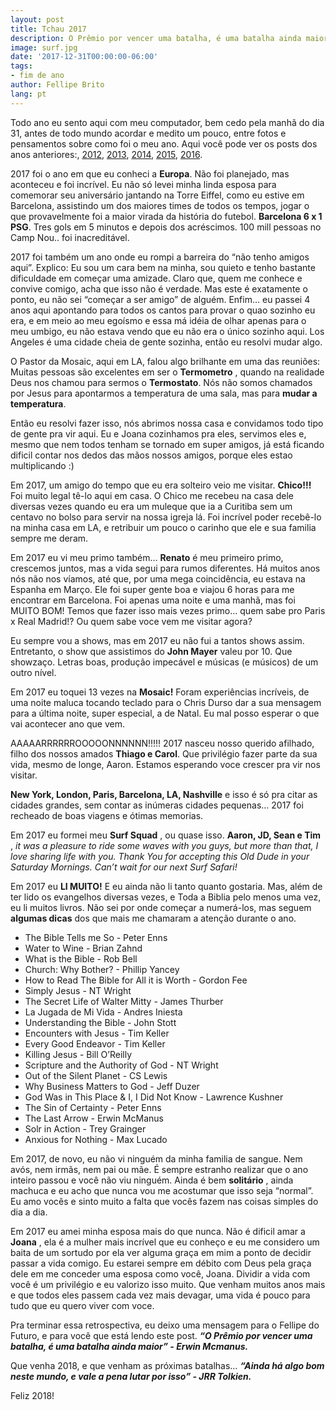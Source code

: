 ```yaml
---
layout: post
title: Tchau 2017
description: O Prêmio por vencer uma batalha, é uma batalha ainda maior
image: surf.jpg
date: '2017-12-31T00:00:00-06:00'
tags:
- fim de ano
author: Fellipe Brito
lang: pt
---
```


Todo ano eu sento aqui com meu computador, bem cedo pela manhã do dia 31,
antes de todo mundo acordar e medito um pouco, entre fotos e pensamentos sobre
como foi o meu ano. Aqui você pode ver os posts dos anos anteriores:,
[2012](/tchau-2012/), [2013](/tchau-2013/), [2014](/tchau-2014/),
[2015](/tchau-2015/), [2016](/tchau-2016/).

2017 foi o ano em que eu conheci a **Europa**. Não foi planejado, mas
aconteceu e foi incrível. Eu não só levei minha linda esposa para comemorar
seu aniversário jantando na Torre Eiffel, como eu estive em Barcelona,
assistindo um dos maiores times de todos os tempos, jogar o que provavelmente
foi a maior virada da história do futebol. **Barcelona 6 x 1 PSG**. Tres gols
em 5 minutos e depois dos acréscimos. 100 mill pessoas no Camp Nou.. foi
inacreditável.

2017 foi também um ano onde eu rompi a barreira do “não tenho amigos aqui”.
Explico: Eu sou um cara bem na minha, sou quieto e tenho bastante dificuldade
em começar uma amizade. Claro que, quem me conhece e convive comigo, acha que
isso não é verdade. Mas este é exatamente o ponto, eu não sei “começar a ser
amigo” de alguém. Enfim… eu passei 4 anos aqui apontando para todos os cantos
para provar o quao sozinho eu era, e em meio ao meu egoísmo e essa má idéia de
olhar apenas para o meu umbigo, eu não estava vendo que eu não era o único
sozinho aqui. Los Angeles é uma cidade cheia de gente sozinha, então eu
resolvi mudar algo.

O Pastor da Mosaic, aqui em LA, falou algo brilhante em uma das reuniões:
Muitas pessoas são excelentes em ser o **Termometro** , quando na realidade
Deus nos chamou para sermos o **Termostato**. Nós não somos chamados por Jesus
para apontarmos a temperatura de uma sala, mas para **mudar a temperatura**.

Então eu resolvi fazer isso, nós abrimos nossa casa e convidamos todo tipo de
gente pra vir aqui. Eu e Joana cozinhamos pra eles, servimos eles e, mesmo que
nem todos tenham se tornado em super amigos, já está ficando dificil contar
nos dedos das mãos nossos amigos, porque eles estao multiplicando :)

Em 2017, um amigo do tempo que eu era solteiro veio me visitar. **Chico!!!**
Foi muito legal tê-lo aqui em casa. O Chico me recebeu na casa dele diversas
vezes quando eu era um muleque que ia a Curitiba sem um centavo no bolso para
servir na nossa igreja lá. Foi incrível poder recebê-lo na minha casa em LA, e
retribuir um pouco o carinho que ele e sua familia sempre me deram.

Em 2017 eu vi meu primo também… **Renato** é meu primeiro primo, crescemos
juntos, mas a vida segui para rumos diferentes. Há muitos anos nós não nos
víamos, até que, por uma mega coincidência, eu estava na Espanha em Março. Ele
foi super gente boa e viajou 6 horas para me encontrar em Barcelona. Foi
apenas uma noite e uma manhã, mas foi MUITO BOM! Temos que fazer isso mais
vezes primo… quem sabe pro Paris x Real Madrid!? Ou quem sabe voce vem me
visitar agora?

Eu sempre vou a shows, mas em 2017 eu não fui a tantos shows assim.
Entretanto, o show que assistimos do **John Mayer** valeu por 10. Que
showzaço. Letras boas, produção impecável e músicas (e músicos) de um outro
nível.

Em 2017 eu toquei 13 vezes na **Mosaic!** Foram experiências incríveis, de uma
noite maluca tocando teclado para o Chris Durso dar a sua mensagem para a
última noite, super especial, a de Natal. Eu mal posso esperar o que vai
acontecer ano que vem.

AAAAARRRRRROOOOONNNNNN!!!!! 2017 nasceu nosso querido afilhado, filho dos
nossos amados **Thiago e Carol**. Que privilégio fazer parte da sua vida,
mesmo de longe, Aaron. Estamos esperando voce crescer pra vir nos visitar.

**New York, London, Paris, Barcelona, LA, Nashville** e isso é só pra citar as
cidades grandes, sem contar as inúmeras cidades pequenas… 2017 foi recheado de
boas viagens e ótimas memorias.

Em 2017 eu formei meu **Surf Squad** , ou quase isso. **Aaron, JD, Sean e
Tim** , _it was a pleasure to ride some waves with you guys, but more than
that, I love sharing life with you. Thank You for accepting this Old Dude in
your Saturday Mornings. Can’t wait for our next Surf Safari!_

Em 2017 eu **LI MUITO!** E eu ainda não li tanto quanto gostaria. Mas, além de
ter lido os evangelhos diversas vezes, e Toda a Biblia pelo menos uma vez, eu
li muitos livros. Não sei por onde começar a numerá-los, mas seguem **algumas
dicas** dos que mais me chamaram a atenção durante o ano.

  * The Bible Tells me So - Peter Enns
  * Water to Wine - Brian Zahnd
  * What is the Bible - Rob Bell
  * Church: Why Bother? - Phillip Yancey
  * How to Read The Bible for All it is Worth - Gordon Fee
  * Simply Jesus - NT Wright
  * The Secret Life of Walter Mitty - James Thurber
  * La Jugada de Mi Vida - Andres Iniesta
  * Understanding the Bible - John Stott
  * Encounters with Jesus - Tim Keller
  * Every Good Endeavor - Tim Keller
  * Killing Jesus - Bill O’Reilly
  * Scripture and the Authority of God - NT Wright
  * Out of the Silent Planet - CS Lewis
  * Why Business Matters to God - Jeff Duzer
  * God Was in This Place & I, I Did Not Know - Lawrence Kushner
  * The Sin of Certainty - Peter Enns
  * The Last Arrow - Erwin McManus
  * Solr in Action - Trey Grainger
  * Anxious for Nothing - Max Lucado

Em 2017, de novo, eu não vi ninguém da minha familia de sangue. Nem avós, nem
irmãs, nem pai ou mãe. É sempre estranho realizar que o ano inteiro passou e
você não viu ninguém. Ainda é bem **solitário** , ainda machuca e eu acho que
nunca vou me acostumar que isso seja “normal”. Eu amo vocês e sinto muito a
falta que vocês fazem nas coisas simples do dia a dia.

Em 2017 eu amei minha esposa mais do que nunca. Não é dificil amar a **Joana**
, ela é a mulher mais incrível que eu conheço e eu me considero um baita de um
sortudo por ela ver alguma graça em mim a ponto de decidir passar a vida
comigo. Eu estarei sempre em débito com Deus pela graça dele em me conceder
uma esposa como você, Joana. Dividir a vida com você é um privilégio e eu
valorizo isso muito. Que venham muitos anos mais e que todos eles passem cada
vez mais devagar, uma vida é pouco para tudo que eu quero viver com voce.

Pra terminar essa retrospectiva, eu deixo uma mensagem para o Fellipe do
Futuro, e para você que está lendo este post. **_“O Prêmio por vencer uma
batalha, é uma batalha ainda maior” - Erwin Mcmanus._**

Que venha 2018, e que venham as próximas batalhas… **_“Ainda há algo bom neste
mundo, e vale a pena lutar por isso” - JRR Tolkien._**

Feliz 2018!

